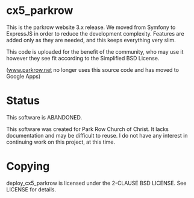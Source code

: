 cx5_parkrow
===========

This is the parkrow website 3.x release.  We moved from Symfony to ExpressJS in
order to reduce the development complexity.  Features are added only as they
are needed, and this keeps everything very slim.

This code is uploaded for the benefit of the community, who may use it however
they see fit according to the Simplified BSD License.

(www.parkrow.net no longer uses this source code and has moved to Google Apps)

Status
======

This software is ABANDONED.

This software was created for Park Row Church of Christ.  It lacks documentation 
and may be difficult to reuse.  I do not have any interest in continuing work 
on this project, at this time.

Copying
=======

deploy_cx5_parkrow is licensed under the 2-CLAUSE BSD LICENSE.  See
LICENSE for details.
